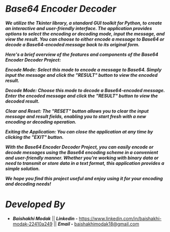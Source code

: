 # ***Base64 Encoder Decoder***

***We utilize the Tkinter library, a standard GUI toolkit for Python, to create an interactive and user-friendly interface. The application provides options to select the encoding or decoding mode, input the message, and view the result. You can choose to either encode a message to Base64 or decode a Base64-encoded message back to its original form.***

***Here's a brief overview of the features and components of the Base64 Encoder Decoder Project:***

***Encode Mode: Select this mode to encode a message to Base64. Simply input the message and click the "RESULT" button to view the encoded result.***

***Decode Mode: Choose this mode to decode a Base64-encoded message. Enter the encoded message and click the "RESULT" button to view the decoded result.***

***Clear and Reset: The "RESET" button allows you to clear the input message and result fields, enabling you to start fresh with a new encoding or decoding operation.***

***Exiting the Application: You can close the application at any time by clicking the "EXIT" button.***

***With the Base64 Encoder Decoder Project, you can easily encode or decode messages using the Base64 encoding scheme in a convenient and user-friendly manner. Whether you're working with binary data or need to transmit or store data in a text format, this application provides a simple solution.***

***We hope you find this project useful and enjoy using it for your encoding and decoding needs!***

# ***Developed By***

- ***Baishakhi Modak*** || ***Linkedin -*** https://www.linkedin.com/in/baishakhi-modak-22410a249 || ***Email -*** baishakhimodak18@gmail.com

